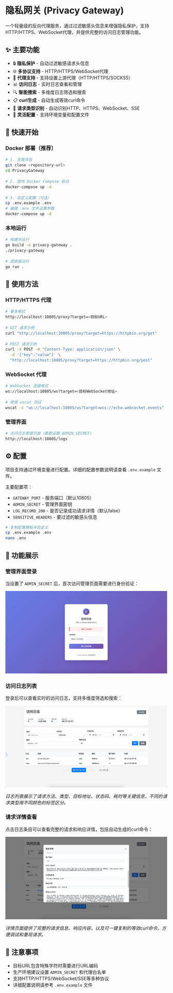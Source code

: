 # 隐私网关 (Privacy Gateway)

一个轻量级的反向代理服务，通过过滤敏感头信息来增强隐私保护，支持HTTP/HTTPS、WebSocket代理，并提供完整的访问日志管理功能。

## ✨ 主要功能

- 🔒 **隐私保护** - 自动过滤敏感请求头信息
- 🌐 **多协议支持** - HTTP/HTTPS/WebSocket代理
- 🚀 **代理支持** - 支持设置上游代理（HTTP/HTTPS/SOCKS5）
- 📊 **访问日志** - 实时日志查看和管理
- 🔍 **智能搜索** - 多维度日志筛选和搜索
- 📋 **curl生成** - 自动生成等效curl命令
- 🎯 **请求类型识别** - 自动识别HTTP、HTTPS、WebSocket、SSE
- 🔧 **灵活配置** - 支持环境变量和配置文件

## 🚀 快速开始

### Docker 部署（推荐）

```bash
# 1. 克隆项目
git clone <repository-url>
cd PrivacyGateway

# 2. 使用 Docker Compose 启动
docker-compose up -d

# 3. 自定义配置（可选）
cp .env.example .env
# 编辑 .env 文件设置参数
docker-compose up -d
```

### 本地运行

```bash
# 构建并运行
go build -o privacy-gateway .
./privacy-gateway

# 或直接运行
go run .
```

## 📖 使用方法

### HTTP/HTTPS 代理

```bash
# 基本格式
http://localhost:10805/proxy?target=<目标URL>

# GET 请求示例
curl "http://localhost:10805/proxy?target=https://httpbin.org/get"

# POST 请求示例
curl -X POST -H "Content-Type: application/json" \
  -d '{"key":"value"}' \
  "http://localhost:10805/proxy?target=https://httpbin.org/post"
```

### WebSocket 代理

```bash
# WebSocket 连接格式
ws://localhost:10805/ws?target=<目标WebSocket地址>

# 使用 wscat 测试
wscat -c "ws://localhost:10805/ws?target=wss://echo.websocket.events"
```

### 管理界面

```bash
# 访问日志管理页面（需要设置 ADMIN_SECRET）
http://localhost:10805/logs
```

## ⚙️ 配置

项目支持通过环境变量进行配置。详细的配置参数说明请查看 `.env.example` 文件。

主要配置项：
- `GATEWAY_PORT` - 服务端口（默认10805）
- `ADMIN_SECRET` - 管理界面密钥
- `LOG_RECORD_200` - 是否记录成功请求详情（默认false）
- `SENSITIVE_HEADERS` - 要过滤的敏感头信息

```bash
# 复制配置模板并自定义
cp .env.example .env
nano .env
```

## 📸 功能展示

### 管理界面登录

当设置了 `ADMIN_SECRET` 后，首次访问管理页面需要进行身份验证：

![管理界面登录](images/login.jpg)

### 访问日志列表

登录后可以查看实时的访问日志，支持多维度筛选和搜索：

![访问日志列表](images/logs.jpg)

*日志列表展示了请求方法、类型、目标地址、状态码、耗时等关键信息，不同的请求类型用不同颜色的标签区分。*

### 请求详情查看

点击日志条目可以查看完整的请求和响应详情，包括自动生成的curl命令：

![请求详情](images/details.jpg)

*详情页面提供了完整的请求信息、响应内容，以及可一键复制的等效curl命令，方便调试和重现请求。*

## 📝 注意事项

- 目标URL包含特殊字符时需要进行URL编码
- 生产环境建议设置 `ADMIN_SECRET` 和代理白名单
- 支持HTTP/HTTPS/WebSocket/SSE等多种协议
- 详细配置说明请参考 `.env.example` 文件
